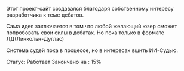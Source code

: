 Этот проект-сайт создавался благодаря собственному интересу разработчика к теме дебатов. 

Сама идея заключается в том что любой желающий юзер сможет попробовать свои силы в дебатах.
Но пока только в формате ЛД(Линкольн-Дуглас)

Система судей пока в процессе, но в интересах вшить ИИ-Судью. 

Статус: Работает 
Закончено на : 15% 
